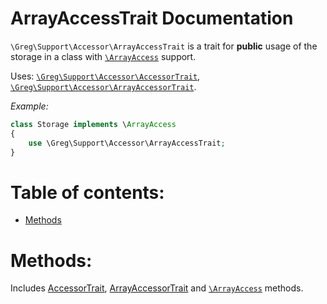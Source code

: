 # ArrayAccessTrait Documentation

`\Greg\Support\Accessor\ArrayAccessTrait` is a trait for **public** usage of the storage in a class
    with [`\ArrayAccess`](http://php.net/manual/en/class.arrayaccess.php) support.

Uses: [`\Greg\Support\Accessor\AccessorTrait`](AccessorTrait.md),
      [`\Greg\Support\Accessor\ArrayAccessorTrait`](ArrayAccessorTrait.md).

_Example:_

```php
class Storage implements \ArrayAccess
{
    use \Greg\Support\Accessor\ArrayAccessTrait;
}
```

# Table of contents:

* [Methods](#methods)

# Methods:

Includes [AccessorTrait](AccessorTrait.md),
         [ArrayAccessorTrait](ArrayAccessorTrait.md)
         and [`\ArrayAccess`](http://php.net/manual/en/class.arrayaccess.php) methods.
